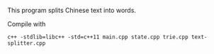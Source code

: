 This program splits Chinese text into words.

Compile with

    c++ -stdlib=libc++ -std=c++11 main.cpp state.cpp trie.cpp text-splitter.cpp
